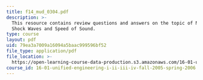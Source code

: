 ```yaml
---
title: f14_mud_0304.pdf
description: >-
  This resource contains review questions and answers on the topic of Normal
  Shock Waves and Speed of Sound.
type: course
layout: pdf
uid: 79ea3a7009a16094a5baac999596bf52
file_type: application/pdf
file_location: >-
  https://open-learning-course-data-production.s3.amazonaws.com/16-01-unified-engineering-i-ii-iii-iv-fall-2005-spring-2006/79ea3a7009a16094a5baac999596bf52_f14_mud_0304.pdf
course_id: 16-01-unified-engineering-i-ii-iii-iv-fall-2005-spring-2006
---
```


